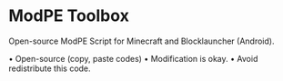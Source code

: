 # ModPE Toolbox
Open-source ModPE Script for Minecraft and Blocklauncher (Android).

• Open-source (copy, paste codes)
• Modification is okay.
• Avoid redistribute this code.
